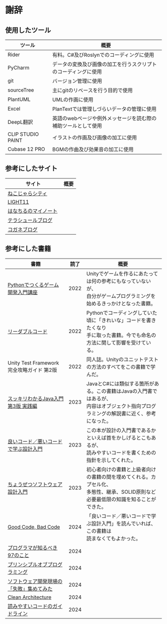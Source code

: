 ﻿# 謝辞

## 使用したツール

| ツール               | 概要                               |
|-------------------|----------------------------------|
| Rider             | 有料。C#及びRoslynでのコーディングに使用         |
| PyCharm           | データの変換及び画像の加工を行うスクリプトのコーディングに使用  |
| git               | バージョン管理に使用                       |
| sourceTree        | 主にgitのリベースを行う目的で使用               |
| PlantUML          | UMLの作画に使用                        |
| Excel             | PlanTextでは管理しづらいデータの管理に使用        |
| DeepL翻訳           | 英語のwebページや例外メッセージを読む際の補助ツールとして使用 |
| CLIP STUDIO PAINT | イラストの作画及び画像の加工に使用                |
| Cubase 12 PRO     | BGMの作曲及び効果音の加工に使用                |

## 参考にしたサイト

| サイト                                           | 概要 |
|-----------------------------------------------|----|
| [ねこじゃらシティ](https://nekojara.city/)            |    |
| [LIGHT11](https://light11.hatenadiary.com/)   |    |
| [はなちるのマイノート](https://www.hanachiru-blog.com/) |    |
| [テラシュールブログ](https://tsubakit1.hateblo.jp/) 　  |    |
| [コガネブログ](https://baba-s.hatenablog.com/)      |    |

## 参考にした書籍

| 書籍                                                                                              | 読了   | 概要                                                                           |
|-------------------------------------------------------------------------------------------------|------|------------------------------------------------------------------------------|
| [Pythonでつくるゲーム開発入門講座](https://www.books.or.jp/book-details/9784800712394)                       | 2022 | Unityでゲームを作るにあたっては何の参考にもなっていないが、<br/>自分がゲームプログラミングを始めるきっかけとなった書籍。            |
| [リーダブルコード](https://www.books.or.jp/book-details/9784873115658)                                  | 2022 | Pythonでコーディングしていた頃に「きれいな」コードを書きたくなり<br/>手に取った書籍。今でも命名の方法に関して影響を受けている。        |
| Unity Test Framework 完全攻略ガイド 第2版                                                                | 2022 | 同人誌。Unityのユニットテストの方法のすべてをこの書籍で学んだ。                                           |
| [スッキリわかるJava入門 第3版 実践編](https://www.books.or.jp/book-details/2950112411000000000w)              | 2023 | JavaとC#には類似する箇所がある。この書籍はJavaの入門書ではあるが、<br/>内容はオブジェクト指向プログラミングの解説書に近く、参考になった。 |
| [良いコード／悪いコードで学ぶ設計入門](https://www.books.or.jp/book-details/9784297127831)                        | 2023 | この本が設計の入門書であるかといえば首をかしげるとこもあるが、<br/>読みやすいコードを書くための指針を示してくれた。                 |
| [ちょうぜつソフトウェア設計入門](https://www.books.or.jp/book-details/9784297132347)　                          | 2023 | 初心者向けの書籍と上級者向けの書籍の間を埋めてくれる。カプセル化、<br/>多態性、継承、SOLID原則など必要最低限の知識を知ることができた。     |
| [Good Code, Bad Code](https://www.books.or.jp/book-details/9784798068169)                       | 2024 | 「良いコード／悪いコードで学ぶ設計入門」を読んでいれば、この書籍は<br/>読まなくてもよかった。                            |
| [プログラマが知るべき97のこと](https://www.books.or.jp/book-details/9784873114798)                         　 | 2024 |                                                                              |
| [プリンシプルオブプログラミング](https://www.books.or.jp/book-details/9784798046143)                           | 2024 |                                                                              |
| [ソフトウェア開発現場の「失敗」集めてみた](https://www.books.or.jp/book-details/9784798185187)                      | 2024 |                                                                              |
| [Clean Architecture](https://www.books.or.jp/book-details/9784048930659)                        | 2024 |                                                                              |
| [読みやすいコードのガイドライン](https://www.books.or.jp/book-details/9784297130367)                           | 2024 |                                                                              |

